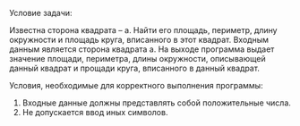 Условие задачи:

Известна сторона квадрата – a. Найти его площадь, периметр, длину окружности и площадь круга, вписанного в этот квадрат.
Входным данным является сторона квадрата а. На выходе программа выдает значение площади, периметра, длины окружности, описывающей данный квадрат и прощади круга, вписанного в данный квадрат.

Условия, необходимые для корректного выполнения программы:

1.	Входные данные должны представлять собой положительные числа.
2.	Не допускается ввод иных символов.

